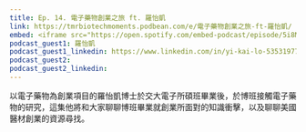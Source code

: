 ```yaml
---
title: Ep. 14. 電子藥物創業之旅 ft. 羅怡凱
link: https://tmrbiotechmoments.podbean.com/e/電子藥物創業之旅-ft-羅怡凱/
embed: <iframe src="https://open.spotify.com/embed-podcast/episode/5i8MU6EcjM0Ll7lfXNVgUq" width="100%" height="232" frameborder="0" allowtransparency="true" allow="encrypted-media"></iframe>
podcast_guest1: 羅怡凱
podcast_guest1_linkedin: https://www.linkedin.com/in/yi-kai-lo-53531977
podcast_guest2:
podcast_guest2_linkedin:
---
```


以電子藥物為創業項目的羅怡凱博士於交大電子所碩班畢業後，於博班接觸電子藥物的研究，這集他將和大家聊聊博班畢業就創業所面對的知識衝擊，以及聊聊美國醫材創業的資源尋找。

